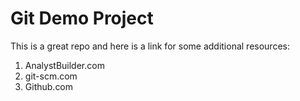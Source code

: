 # Git Demo Project

This is a great repo and here is a link for some additional resources:

1. AnalystBuilder.com
2. git-scm.com
3. Github.com

